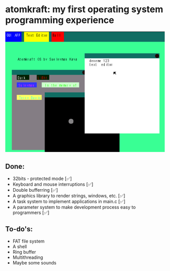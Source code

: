 # atomkraft: my first operating system programming experience

![screenshot.png](Screenshots/screenshot.png)

## Done:
- 32bits - protected mode [✅]
- Keyboard and mouse interruptions [✅]
- Double bufferring [✅]
- A graphics library to render strings, windows, etc. [✅]
- A task system to implement applications in main.c [✅]
- A parameter system to make development process easy to programmers [✅]

## To-do's:
- FAT file system
- A shell
- Ring buffer
- Multithreading
- Maybe some sounds
